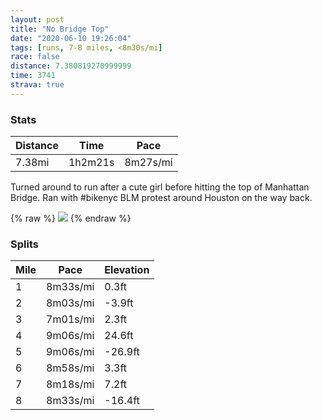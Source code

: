 ```yaml
---
layout: post
title: "No Bridge Top"
date: "2020-06-10 19:26:04"
tags: [runs, 7-8 miles, <8m30s/mi]
race: false
distance: 7.380819270999999
time: 3741
strava: true
---
```


### Stats

| Distance | Time | Pace |
|----------|------|------|
|7.38mi|1h2m21s|8m27s/mi|

Turned around to run after a cute girl before hitting the top of Manhattan Bridge. Ran with #bikenyc BLM protest around Houston on the way back.

{% raw %}
<img src='https://maps.googleapis.com/maps/api/staticmap?maptype=roadmap&path=enc:}awwFxhsbM^yAVe@n@[PDd@j@d@Cl@XAGNr@LB\o@^kB^o@v@u@Z{Ad@m@b@gB\Yx@uBDqA^kAT{BbAQV[ZaALEBMtWsHT[EBjAQd@Df@Qf@IMHDPCUxBUlBXRKpBdAJOZ@`@Xr@n@l@BD_@`AUhAt@x@?b@GbAL\]t@?`Ab@tADjAIt@^zBHx@b@~@GN\ZF`@Dx@K~Bf@~@@vAf@bBr@v@t@vA|@~@Fp@b@lAEPG`@o@f@CpBp@VKRP\A^ORYX?`B~@\@DOh@MfDd@RVHt@^FdArAZEt@f@Rb@n@X\p@Jb@`Av@Xf@nOjK@VLN^Ch@x@n@\D`@^PL^r@XV]RsAr@sC\MLUj@sCd@oAVqAbA}C\c@Di@\sAJwBh@mAXDx@n@jAd@bAJtAt@jB`@|ExBPP`DbAnAd@rHhD~@j@pA`@dAl@v@HVhAIbA^rA?n@PDBSbBoB~AmArAi@xAkAhIqCeDfA]h@gAj@eBd@oBr@_@\c@~@y@N_@t@YVS^}@Qy@p@Q^WjAKNmAm@cAIm@JWy@c@o@]YeAUc@k@s@?eAWq@a@eAOc@D_B_Aq@Bi@My@m@a@A{Aq@YLUA{@s@m@UYH}@_@[_@eCa@q@i@c@N_@?SNu@tAu@`Dk@n@SGY_@cBYeAyAe@]Q[m@a@[eAQSI?]`@oBpD}A_@?Ke@Og@{@_@[@SOIQi@q@g@g@Ia@YcAe@y@W?KaAs@AOu@_@K[sAwAIUs@i@u@MmANkAS_Ad@W@qAq@SL_@@k@[g@Ck@a@i@Ke@c@]o@eAaAa@Qa@q@mCkA]FyArCUTWD}@[[Bo@QAKa@U}@Ty@Sq@Jq@Sm@u@e@b@c@?_@k@g@a@m@d@wACYSq@?WI}AyAmBr@_AIk@FSNE`@QF?ZSHWSESo@g@s@NsA[_@HaAIcCiBG[q@@aAc@oAjAEVy@Y]BuAU][kAHu@Q_B@_Ak@Wi@c@RwAJ]_@Wk@c@]a@\g@Fq@OSUmARm@e@_B`AKP_DvAYl@SjASdCiBlD{@tAQrAg@bA&key=AIzaSyC1MId7bFpkLXNAaYhBSTb8jLyiSqzbDtM&size=800x800&markers=color:yellow|label:S|40.75567,-73.99581&markers=color:green|label:F|40.75424000000002,-73.99179999999994'>
{% endraw %}

### Splits

| Mile | Pace | Elevation |
|------|------|-----------|
|1|8m33s/mi|0.3ft|
|2|8m03s/mi|-3.9ft|
|3|7m01s/mi|2.3ft|
|4|9m06s/mi|24.6ft|
|5|9m06s/mi|-26.9ft|
|6|8m58s/mi|3.3ft|
|7|8m18s/mi|7.2ft|
|8|8m33s/mi|-16.4ft|
